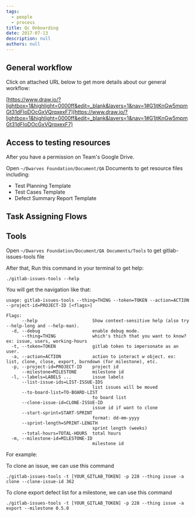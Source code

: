 ```yaml
---
tags: 
  - people
  - process
title: Qc Onboarding
date: 2017-07-13
description: null
authors: null
---
```


## General workflow
Click on attached URL below to get more details about our general workflow:

[https://www.draw.io/?lightbox=1&highlight=0000ff&edit=_blank&layers=1&nav=1#G1jtKnGw5mpmGt31dFIoDOcGxVQrqxexF7](https://www.draw.io/?lightbox=1&highlight=0000ff&edit=_blank&layers=1&nav=1#G1jtKnGw5mpmGt31dFIoDOcGxVQrqxexF7)

## Access to testing resources
After you have a permission on Team's Google Drive.

Open `~/Dwarves Foundation/Document/QA`  Documents to get resource files including:

* Test Planning Template
* Test Cases Template
* Defect Summary Report Template

## Task Assigning Flows

## Tools
Open `~/Dwarves Foundation/Document/QA Documents/Tools`  to get gitlab-issues-tools file

After that, Run this command in your terminal to get help:

```plain_text
./gitlab-issues-tools --help
```

You will get the navigation like that:

```plain_text
usage: gitlab-issues-tools --thing=THING --token=TOKEN --action=ACTION --project-id=PROJECT-ID [<flags>]

Flags:
      --help                     Show context-sensitive help (also try --help-long and --help-man).
  -d, --debug                    enable debug mode.
      --thing=THING              which's thich that you want to know? ex: issue, users, working-hours
  -t, --token=TOKEN              gitlab token to impersonate as an user.
  -a, --action=ACTION            action to interact w object. ex: list, clone, close, export, burndown (for milestone), etc.
  -p, --project-id=PROJECT-ID    project id
      --milestone=MILESTONE      milestone id
  -l, --labels=LABELS ...        issue labels
      --list-issue-ids=LIST-ISSUE-IDS
                                 list issues will be moved
      --to-board-list=TO-BOARD-LIST
                                 to board list
      --clone-issue-id=CLONE-ISSUE-ID
                                 issue id if want to clone
      --start-sprint=START-SPRINT
                                 format: dd-mm-yyyy
      --sprint-length=SPRINT-LENGTH
                                 sprint length (weeks)
      --total-hours=TOTAL-HOURS  total hours
  -m, --milestone-id=MILESTONE-ID
                                 milestone id
```

For example:

To clone an issue, we can use this command

```plain_text
./gitlab-issues-tools -t [YOUR_GITLAB_TOKEN] -p 228 --thing issue -a clone --clone-issue-id 362
```

To clone export defect list for a milestone, we can use this command

```plain_text
./gitlab-issues-tools -t [YOUR_GITLAB_TOKEN] -p 228 --thing issue -a export --milestone 0.5.0
```

